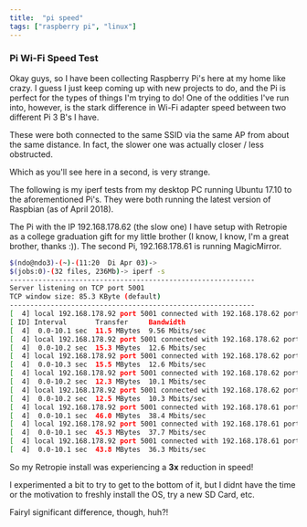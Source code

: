```yaml
---
title:  "pi speed"
tags: ["raspberry pi", "linux"]
---
```


### Pi Wi-Fi Speed Test

Okay guys, so I have been collecting Raspberry Pi's here at my home
like crazy. I guess I just keep coming up with new projects to do,
and the Pi is perfect for the types of things I'm trying to do!
One of the oddities I've run into, however, is the stark difference
in Wi-Fi adapter speed between two different Pi 3 B's I have.

These were both connected to the same SSID via the same AP from about
 the same distance. In fact, the slower one was actually closer /
 less obstructed.

 Which as you'll see here in a second, is very strange.

 The following is my iperf tests from my desktop PC running
  Ubuntu 17.10 to the aforementioned Pi's. They were both running
the latest version of Raspbian (as of April 2018).

The Pi with the IP 192.168.178.62 (the slow one) I have setup with
Retropie as a college graduation gift for my little brother
(I know, I know, I'm a great brother, thanks :)). The second Pi,
192.168.178.61 is running MagicMirror.  

```bash  
$(ndo@ndo3)-(~)-(11:20  Di Apr 03)->
$(jobs:0)-(32 files, 236Mb)-> iperf -s
------------------------------------------------------------
Server listening on TCP port 5001
TCP window size: 85.3 KByte (default)
------------------------------------------------------------
[  4] local 192.168.178.92 port 5001 connected with 192.168.178.62 port 40026
[ ID] Interval       Transfer     Bandwidth
[  4]  0.0-10.1 sec  11.5 MBytes  9.56 Mbits/sec
[  4] local 192.168.178.92 port 5001 connected with 192.168.178.62 port 40028
[  4]  0.0-10.2 sec  15.3 MBytes  12.6 Mbits/sec
[  4] local 192.168.178.92 port 5001 connected with 192.168.178.62 port 40030
[  4]  0.0-10.3 sec  15.5 MBytes  12.6 Mbits/sec
[  4] local 192.168.178.92 port 5001 connected with 192.168.178.62 port 40032
[  4]  0.0-10.2 sec  12.3 MBytes  10.1 Mbits/sec
[  4] local 192.168.178.92 port 5001 connected with 192.168.178.62 port 40034
[  4]  0.0-10.2 sec  12.5 MBytes  10.3 Mbits/sec
[  4] local 192.168.178.92 port 5001 connected with 192.168.178.61 port 33804
[  4]  0.0-10.1 sec  46.0 MBytes  38.4 Mbits/sec
[  4] local 192.168.178.92 port 5001 connected with 192.168.178.61 port 33806
[  4]  0.0-10.1 sec  45.3 MBytes  37.7 Mbits/sec
[  4] local 192.168.178.92 port 5001 connected with 192.168.178.61 port 33810
[  4]  0.0-10.1 sec  43.8 MBytes  36.3 Mbits/sec
```

So my Retropie install was experiencing a **3x** reduction in speed!

I experimented a bit to try to get to the bottom of it, but I didnt have the
time or the motivation to freshly install the OS, try a new SD Card, etc.

Fairyl significant difference, though, huh?!
